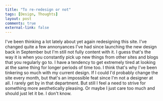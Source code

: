 ```yaml
---
title: "To re-redesign or not"
tags: [Design, Thoughts]
layout: post
comments: true
external-link: false
---
```


I've been thinking a lot lately about yet again redesigning this site. I've changed quite a few annonyances I've had since launching the new design back in September but I'm still not fully content with it. I guess that's the way it is when you constantly pick up new things from other sites and blogs that you regularly go to. I have a tendency to get extremely tired at looking at the same thing for longer periods of time too. I think that's why I've been tinkering so much with my current design. If I could I'd probably change the site every month, but that's an impossible feat since I'm not a designer at all. I rarely get by in that department. But still I feel a need to strive for something more aesthetically pleasing. Or maybe I just care too much and should just let it be. I don't know.
